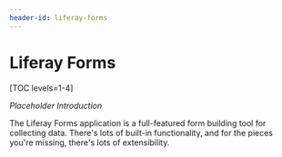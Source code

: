 ```yaml
---
header-id: liferay-forms
---
```


# Liferay Forms [](id=liferay-forms)

[TOC levels=1-4]

*Placeholder Introduction*

The Liferay Forms application is a full-featured form building tool for
collecting data. There's lots of built-in functionality, and for the pieces
you're missing, there's lots of extensibility.

